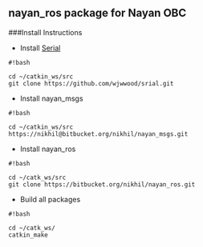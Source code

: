 ## nayan_ros package for Nayan OBC

###Install Instructions
* Install [Serial](http://github.com/wjwwood/serial)
   
```
#!bash

cd ~/catkin_ws/src
git clone https://github.com/wjwwood/srial.git
```
* Install nayan_msgs

```
#!bash

cd ~/catkin_ws/src
https://nikhil@bitbucket.org/nikhil/nayan_msgs.git
```
* Install nayan_ros
```
#!bash

cd ~/catk_ws/src
git clone https://bitbucket.org/nikhil/nayan_ros.git
```

* Build all packages

```
#!bash

cd ~/catk_ws/
catkin_make
```